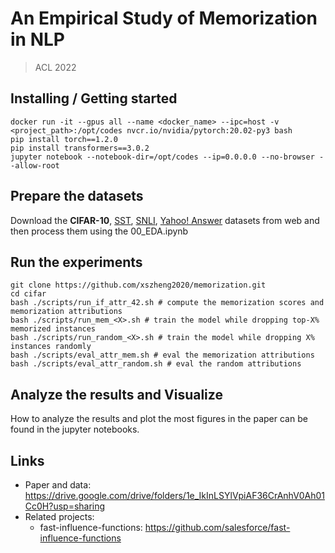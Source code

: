# An Empirical Study of Memorization in NLP
> ACL 2022

## Installing / Getting started

```shell
docker run -it --gpus all --name <docker_name> --ipc=host -v <project_path>:/opt/codes nvcr.io/nvidia/pytorch:20.02-py3 bash
pip install torch==1.2.0
pip install transformers==3.0.2
jupyter notebook --notebook-dir=/opt/codes --ip=0.0.0.0 --no-browser --allow-root
```

## Prepare the datasets

Download the **CIFAR-10**, [SST](https://nlp.stanford.edu/sentiment/index.html), [SNLI](https://nlp.stanford.edu/projects/snli/snli_1.0.zip), [Yahoo! Answer](https://drive.google.com/uc?export=download&id=0Bz8a_Dbh9Qhbd2JNdDBsQUdocVU) datasets from web and then process them using the 00_EDA.ipynb

## Run the experiments

```shell
git clone https://github.com/xszheng2020/memorization.git
cd cifar
bash ./scripts/run_if_attr_42.sh # compute the memorization scores and memorization attributions
bash ./scripts/run_mem_<X>.sh # train the model while dropping top-X% memorized instances
bash ./scripts/run_random_<X>.sh # train the model while dropping X% instances randomly
bash ./scripts/eval_attr_mem.sh # eval the memorization attributions
bash ./scripts/eval_attr_random.sh # eval the random attributions
```
## Analyze the results and Visualize
How to analyze the results and plot the most figures in the paper can be found in the jupyter notebooks.

## Links
- Paper and data: https://drive.google.com/drive/folders/1e_IkInLSYlVpiAF36CrAnhV0Ah01Cc0H?usp=sharing
- Related projects:
  - fast-influence-functions: https://github.com/salesforce/fast-influence-functions

